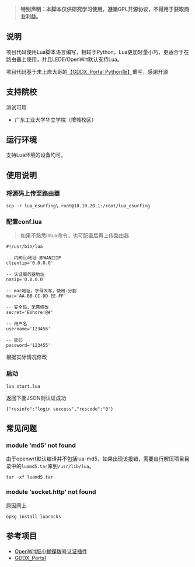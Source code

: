> **特别声明：本脚本仅供研究学习使用，遵循GPL开源协议，不得用于获取商业利益。**

## 说明

项目代码使用Lua脚本语言编写，相较于Python，Lua更加轻量小巧，更适合于在路由器上使用，并且LEDE/OpenWrt默认支持Lua。
    
项目代码基于未上岸大哥的[【GDDX_Portal Python版】](https://github.com/lililala/GDDX_Portal)重写，感谢开源

## 支持院校

测试可用

- 广东工业大学华立学院（增城校区）

## 运行环境

支持Lua环境的设备均可。

## 使用说明

### 将源码上传至路由器

```
scp -r lua_esurfing\ root@10.10.20.1:/root/lua_esurfing
```

### 配置conf.lua

> 如果不熟悉linux命令，也可配置后再上传路由器

```
#!/usr/bin/lua

-- 内网ip地址 即WAN口IP
clientip='0.0.0.0'

-- 认证服务器地址 
nasip='0.0.0.0'

-- mac地址，字母大写，使用-分割
mac='AA-BB-CC-DD-EE-FF'

-- 安全码，无需修改
secret='Eshore!@#'

-- 用户名
username='123456'

-- 密码
password='123455'
```

根据实际情况修改

### 启动


```
lua start.lua 
```

返回下面JSON则认证成功

```
{"resinfo":"login success","rescode":"0"}
```


## 常见问题

### module 'md5' not found

由于openwrt默认编译并不包括lua-md5，如果出现该报错，需要自行解压项目目录中的`luamd5.tar`库到`/usr/lib/lua`。

```
tar -xf luamd5.tar
```

### module 'socket.http' not found

原因同上

```
opkg install luarocks
```

## 参考项目

- [OpenWrt版小蝴蝶拨号认证插件](https://github.com/ok-dok/lua_supplicant)
- [GDDX_Portal](https://github.com/lililala/GDDX_Portal)